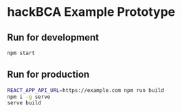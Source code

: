 # hackBCA Example Prototype

## Run for development

```sh
npm start
```

## Run for production

```sh
REACT_APP_API_URL=https://example.com npm run build
npm i -g serve
serve build
```